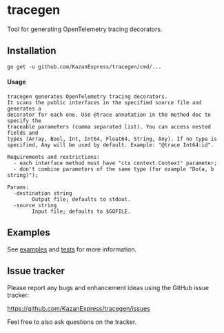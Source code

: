 # tracegen
Tool for generating OpenTelemetry tracing decorators.

## Installation

```shell
go get -u github.com/KazanExpress/tracegen/cmd/...
```

#### Usage

```
tracegen generates OpenTelemetry tracing decorators.
It scans the public interfaces in the specified source file and generates a 
decorator for each one. Use @trace annotation in the method doc to specify the 
traceable parameters (comma separated list). You can access nested fields and 
types (Array, Bool, Int, Int64, Float64, String, Any). If no type is 
specified, Any will be used by default. Example: "@trace Int64:id". 

Requirements and restrictions:
  - each interface method must have "ctx context.Context" parameter;
  - don't combine parameters of the same type (for example "Do(a, b string)");

Params:
  -destination string
        Output file; defaults to stdout.
  -source string
        Input file; defaults to $GOFILE.
```

## Examples

See [examples](./examples) and [tests](./tracegen/tracegen_test.go) for more information.

## Issue tracker

Please report any bugs and enhancement ideas using the GitHub issue tracker:

https://github.com/KazanExpress/tracegen/issues

Feel free to also ask questions on the tracker.

